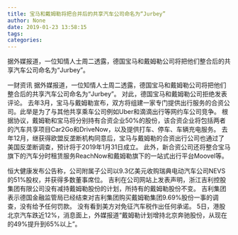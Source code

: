 ```yaml
---
title: 宝马和戴姆勒将把合并后的共享汽车公司命名为“Jurbey”
author: None
date: 2019-01-23 13:58:15
tags: 
categories: 
---
```

据外媒报道，一位知情人士周二透露，德国宝马和戴姆勒公司将把他们整合后的共享汽车公司命名为“Jurbey”。
<!-- more -->
一财资讯
据外媒报道，一位知情人士周二透露，德国宝马和戴姆勒公司将把他们整合后的共享汽车公司命名为“Jurbey”。
对此，德国宝马和戴姆勒公司拒绝发表评论。
去年3月，宝马与戴姆勒宣布，双方将组建一家专门提供出行服务的合资公司。此举是为了与其他共享乘车公司例如Uber和滴滴出行等网约车公司竞争。
根据协议，戴姆勒和宝马将分别持有合资企业50%的股份，该合资企业将包括两者的汽车共享项目Car2Go和DriveNow，以及提供打车、停车、车辆充电服务。
去年12月，继获得欧盟反垄断机构同意后，宝马与戴姆勒的合资出行公司也通过了美国反垄断调查，预计将于2019年1月31日成立。
此外，新合资公司还将整合宝马旗下的汽车分时租赁服务ReachNow和戴姆勒旗下的一站式出行平台Moovel等。
 
 
恒大健康发布公告称，公司附属子公司以9.3亿美元收购瑞典电动汽车公司NEVS的51%股权，并获得多数董事席位。
吉利在公司网站上发表声明，浙江吉利控股集团有限公司没有减持戴姆勒股份的计划，所持有的戴姆勒股份不变。
吉利集团表示德国金融监管局已经结束对吉利集团购买戴姆勒集团9.69%股份一事的调查，没有给予任何罚款。
没有看到美方对免征汽车税作出任何承诺。
5日，港股北京汽车跌近12%，消息面上，外媒报道“戴姆勒计划增持北京奔驰股份，从现在的49%提升到65%以上”。
